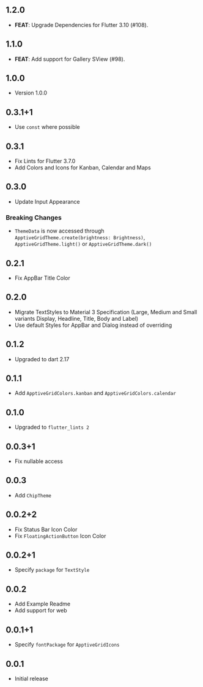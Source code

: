 ## 1.2.0

 - **FEAT**: Upgrade Dependencies for Flutter 3.10 (#108).

## 1.1.0

 - **FEAT**: Add support for Gallery SView (#98).

## 1.0.0

 - Version 1.0.0

## 0.3.1+1
* Use `const` where possible
## 0.3.1
* Fix Lints for Flutter 3.7.0
* Add Colors and Icons for Kanban, Calendar and Maps

## 0.3.0
* Update Input Appearance
### Breaking Changes
* `ThemeData` is now accessed through `ApptiveGridTheme.create(brightness: Brightness)`, `ApptiveGridTheme.light()` or `ApptiveGridTheme.dark()`

## 0.2.1
* Fix AppBar Title Color

## 0.2.0
* Migrate TextStyles to Material 3 Specification (Large, Medium and Small variants Display, Headline, Title, Body and Label)
* Use default Styles for AppBar and Dialog instead of overriding

## 0.1.2
* Upgraded to dart 2.17

## 0.1.1
* Add `ApptiveGridColors.kanban` and `ApptiveGridColors.calendar`

## 0.1.0
* Upgraded to `flutter_lints 2`

## 0.0.3+1
* Fix nullable access

## 0.0.3
* Add `ChipTheme`

## 0.0.2+2
* Fix Status Bar Icon Color
* Fix `FloatingActionButton` Icon Color

## 0.0.2+1
* Specify `package` for `TextStyle`

## 0.0.2
* Add Example Readme
* Add support for web

## 0.0.1+1
* Specify `fontPackage` for `ApptiveGridIcons`

## 0.0.1
* Initial release

